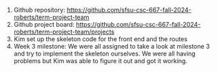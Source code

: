 1. Github repository: https://github.com/sfsu-csc-667-fall-2024-roberts/term-project-team
2. Github project board: https://github.com/sfsu-csc-667-fall-2024-roberts/term-project-team/projects
3. Kim set up the skeleton code for the front end and the routes
4. Week 3 milestone: We were all assigned to take a look at milestone 3 and try to implement the skeleton ourselves. We were all having problems but Kim was able to figure it out and got it working. 